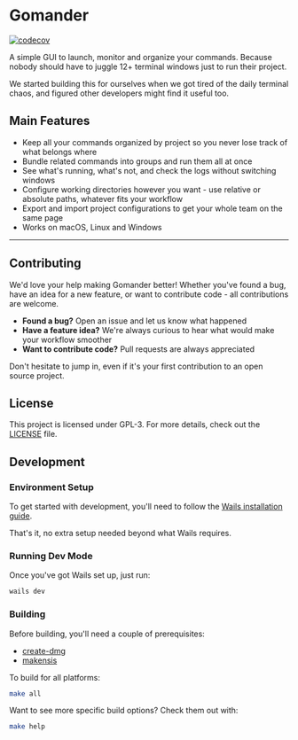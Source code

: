 # Gomander

[![codecov](https://codecov.io/gh/lazylabz/gomander-app/branch/main/graph/badge.svg?token=D4LYOARMC5)](https://codecov.io/gh/lazylabz/gomander-app)

A simple GUI to launch, monitor and organize your commands. Because nobody should have to juggle 12+ terminal windows just to run their project.

We started building this for ourselves when we got tired of the daily terminal chaos, and figured other developers might find it useful too.

## Main Features

- Keep all your commands organized by project so you never lose track of what belongs where
- Bundle related commands into groups and run them all at once
- See what's running, what's not, and check the logs without switching windows
- Configure working directories however you want - use relative or absolute paths, whatever fits your workflow
- Export and import project configurations to get your whole team on the same page
- Works on macOS, Linux and Windows

---

## Contributing

We'd love your help making Gomander better! Whether you've found a bug, have an idea for a new feature, or want to contribute code - all contributions are welcome.
- **Found a bug?** Open an issue and let us know what happened
- **Have a feature idea?** We're always curious to hear what would make your workflow smoother
- **Want to contribute code?** Pull requests are always appreciated

Don't hesitate to jump in, even if it's your first contribution to an open source project.

## License

This project is licensed under GPL-3. For more details, check out the [LICENSE](/LICENSE) file.

## Development

### Environment Setup

To get started with development, you'll need to follow the [Wails installation guide](https://wails.io/docs/gettingstarted/installation).

That's it, no extra setup needed beyond what Wails requires.

### Running Dev Mode

Once you've got Wails set up, just run:

```bash
wails dev
```

### Building

Before building, you'll need a couple of prerequisites:
- [create-dmg](https://formulae.brew.sh/formula/create-dmg)
- [makensis](https://formulae.brew.sh/formula/makensis)

To build for all platforms:
```bash
make all
```

Want to see more specific build options? Check them out with:
```bash
make help
```
